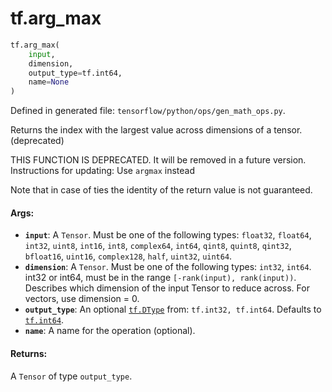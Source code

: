 <div itemscope itemtype="http://developers.google.com/ReferenceObject">
<meta itemprop="name" content="tf.arg_max" />
<meta itemprop="path" content="Stable" />
</div>

# tf.arg_max

``` python
tf.arg_max(
    input,
    dimension,
    output_type=tf.int64,
    name=None
)
```



Defined in generated file: `tensorflow/python/ops/gen_math_ops.py`.

Returns the index with the largest value across dimensions of a tensor. (deprecated)

THIS FUNCTION IS DEPRECATED. It will be removed in a future version.
Instructions for updating:
Use `argmax` instead

Note that in case of ties the identity of the return value is not guaranteed.

#### Args:

* <b>`input`</b>: A `Tensor`. Must be one of the following types: `float32`, `float64`, `int32`, `uint8`, `int16`, `int8`, `complex64`, `int64`, `qint8`, `quint8`, `qint32`, `bfloat16`, `uint16`, `complex128`, `half`, `uint32`, `uint64`.
* <b>`dimension`</b>: A `Tensor`. Must be one of the following types: `int32`, `int64`.
    int32 or int64, must be in the range `[-rank(input), rank(input))`.
    Describes which dimension of the input Tensor to reduce across. For vectors,
    use dimension = 0.
* <b>`output_type`</b>: An optional <a href="../tf/DType.md"><code>tf.DType</code></a> from: `tf.int32, tf.int64`. Defaults to <a href="../tf/int64.md"><code>tf.int64</code></a>.
* <b>`name`</b>: A name for the operation (optional).


#### Returns:

A `Tensor` of type `output_type`.